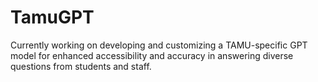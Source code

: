 # TamuGPT
Currently working on developing and customizing a TAMU-specific GPT model for enhanced accessibility and accuracy in answering diverse questions from students and staff.
